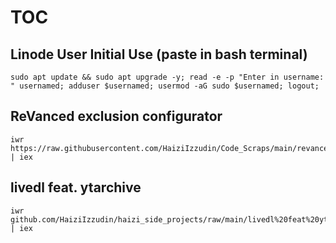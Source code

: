 # TOC



## Linode User Initial Use (paste in bash terminal)
```
sudo apt update && sudo apt upgrade -y; read -e -p "Enter in username: " usernamed; adduser $usernamed; usermod -aG sudo $usernamed; logout;
```



## ReVanced exclusion configurator
```
iwr https://raw.githubusercontent.com/HaiziIzzudin/Code_Scraps/main/revanced%20script.ps1 | iex
```



## livedl feat. ytarchive
```
iwr github.com/HaiziIzzudin/haizi_side_projects/raw/main/livedl%20feat%20ytarchive.ps1 | iex
```
